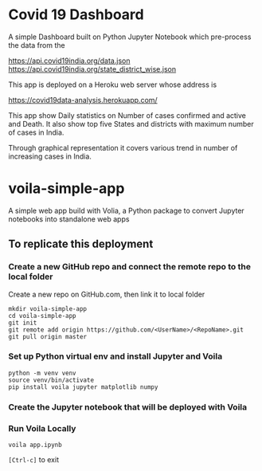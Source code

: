 # Covid 19 Dashboard


 A simple Dashboard built on Python Jupyter Notebook which pre-process the data from the 
 
https://api.covid19india.org/data.json
https://api.covid19india.org/state_district_wise.json

This app is deployed on a Heroku web server whose address is

https://covid19data-analysis.herokuapp.com/

This app show Daily statistics on Number of cases confirmed and active and Death.
It also show top five States and districts with maximum number of cases in India.

Through graphical representation it covers various trend in number of increasing cases in India. 




# voila-simple-app

A simple web app build with Volia, a Python package to convert Jupyter notebooks into standalone web apps

## To replicate this deployment

### Create a new GitHub repo and connect the remote repo to the local folder

Create a new repo on GitHub.com, then link it to local folder

```text
mkdir voila-simple-app
cd voila-simple-app
git init
git remote add origin https://github.com/<UserName>/<RepoName>.git
git pull origin master
```

### Set up Python virtual env and install Jupyter and Voila

```text
python -m venv venv
source venv/bin/activate
pip install voila jupyter matplotlib numpy
```

### Create the Jupyter notebook that will be deployed with Voila

### Run Voila Locally

```text
voila app.ipynb
```

```[Ctrl-c]``` to exit

